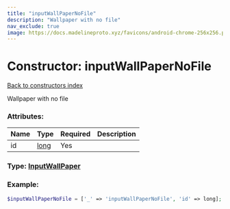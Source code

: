```yaml
---
title: "inputWallPaperNoFile"
description: "Wallpaper with no file"
nav_exclude: true
image: https://docs.madelineproto.xyz/favicons/android-chrome-256x256.png
---
```

# Constructor: inputWallPaperNoFile  
[Back to constructors index](/API_docs/constructors/index.md)



Wallpaper with no file

### Attributes:

| Name     |    Type       | Required | Description |
|----------|---------------|----------|-------------|
|id|[long](/API_docs/types/long.md) | Yes|



### Type: [InputWallPaper](/API_docs/types/InputWallPaper.md)


### Example:

```php
$inputWallPaperNoFile = ['_' => 'inputWallPaperNoFile', 'id' => long];
```  
